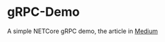 # gRPC-Demo
A simple NETCore gRPC demo, the article in [Medium](https://cheoalfredo.medium.com/empezando-con-graphql-en-netcore-d496e851bfce)
